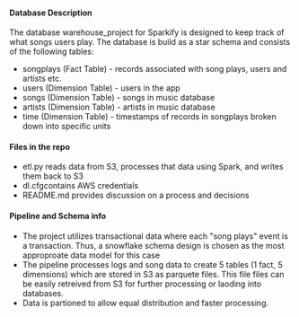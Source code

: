 #### Database Description
The database warehouse_project for Sparkify is designed to keep track of what songs users play. The database is build as a star schema and consists of the following tables:
* songplays (Fact Table) - records associated with song plays, users and artists etc. 
* users (Dimension Table) - users in the app
* songs (Dimension Table) - songs in music database
* artists (Dimension Table) - artists in music database
* time (Dimension Table) - timestamps of records in songplays broken down into specific units



#### Files in the repo
- etl.py reads data from S3, processes that data using Spark, and writes them back to S3
- dl.cfgcontains  AWS credentials
- README.md provides discussion on a process and decisions


#### Pipeline and Schema info
- The project utilizes transactional data where each "song plays" event is a transaction. Thus, a snowflake schema design is chosen as the most approproate data model for this case
- The pipeline processes logs and song data to create 5 tables (1 fact, 5 dimensions) which are stored in S3 as parquete files. This file files can be easily retreived from S3 for further processing or laoding into databases. 
- Data is partioned to allow equal distribution and faster processing.